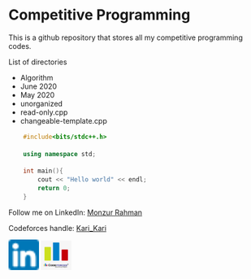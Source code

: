 # Competitive Programming

This is a github repository that stores all my competitive programming codes.

List of directories

- Algorithm
- June 2020
- May 2020
- unorganized
- read-only.cpp
- changeable-template.cpp

```C++
    #include<bits/stdc++.h>

    using namespace std;

    int main(){
        cout << "Hello world" << endl;
        return 0;
    }
```

Follow me on LinkedIn: [Monzur Rahman](http://www.linkedin.com/in/monzur-rahman-nafiz)

Codeforces handle: [Kari_Kari](https://codeforces.com/profile/Kari_Kari)

<a href="https://www.linkedin.com/in/monzur-rahman-baba02190/"><img src="./utils/linkedin.png" width="60"></a> <a href="https://codeforces.com/profile/Kari_Kari"><img src="./utils/codeforces.png" width="60"></a>

